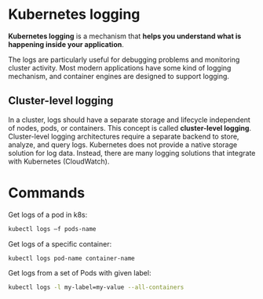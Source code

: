 # Kubernetes logging

__Kubernetes logging__ is a mechanism that __helps you understand what is happening inside your application__.

The logs are particularly useful for debugging problems and monitoring cluster activity. Most modern applications have some kind of logging mechanism, and container engines are designed to support logging.

## Cluster-level logging

In a cluster, logs should have a separate storage and lifecycle independent of nodes, pods, or containers. This concept is called __cluster-level logging__. Cluster-level logging architectures require a separate backend to store, analyze, and query logs. Kubernetes does not provide a native storage solution for log data. Instead, there are many logging solutions that integrate with Kubernetes (CloudWatch).

# Commands
Get logs of a pod in k8s:
```bash
kubectl logs –f pods-name
```

Get logs of a specific container:
```bash
kubectl logs pod-name container-name
```

Get logs from a set of Pods with given label:
```bash
kubectl logs -l my-label=my-value --all-containers
```

